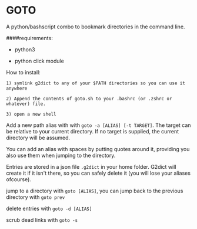 GOTO
====

A python/bashscript combo to bookmark directories in the command line.

####requirements: 

- python3 

- python click module 





How to install:
```
1) symlink g2dict to any of your $PATH directories so you can use it anywhere

2) Append the contents of goto.sh to your .bashrc (or .zshrc or whatever) file. 

3) open a new shell
```  


Add a new path alias with with `goto -a [ALIAS] [-t TARGET]`. The target can be relative to your current directory. If no target is supplied, the current directory will be assumed. 

You can add an alias with spaces by putting quotes around it, providing you also use them when jumping to the directory.


Entries are stored in a json file `.g2dict` in your home folder. G2dict will create it if it isn't there, so you can safely delete it (you will lose your aliases ofcourse). 

jump to a directory with `goto [ALIAS]`, you can jump back to the previous directory with `goto prev`

delete entries with `goto -d [ALIAS]`

scrub dead links with `goto -s` 
